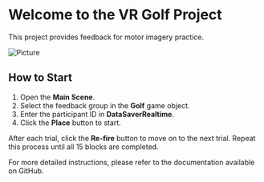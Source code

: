 # Welcome to the VR Golf Project

This project provides feedback for motor imagery practice.

![Picture](./image_Capture.png)

## How to Start

1. Open the **Main Scene**.
2. Select the feedback group in the **Golf** game object.
3. Enter the participant ID in **DataSaverRealtime**.
4. Click the **Place** button to start.

After each trial, click the **Re-fire** button to move on to the next trial. Repeat this process until all 15 blocks are completed.

For more detailed instructions, please refer to the documentation available on GitHub.
